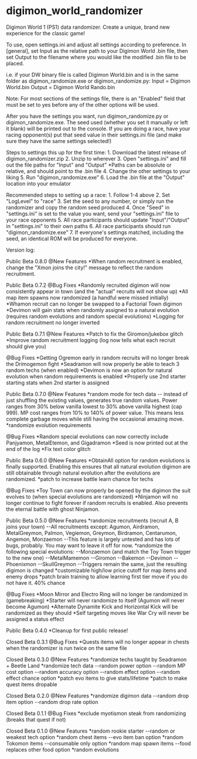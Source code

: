 # digimon_world_randomizer
Digimon World 1 (PS1) data randomizer.  Create a unique, brand new experience for the classic game!

To use, open settings.ini and adjust all settings according to preference.  In [general], set Input as the relative path to your Digimon World .bin file, then set Output to the filename where you would like the modified .bin file to be placed.

i.e. if your DW binary file is called Digimon World.bin and is in the same folder as digimon_randomize.exe or digimon_randomize.py:
Input = Digimon World.bin
Output = Digimon World Rando.bin

Note:
For most sections of the settings file, there is an "Enabled" field that must be set to yes before any of the other options will be used.

After you have the settings you want, run digimon_randomize.py or digimon_randomize.exe.  The seed used (whether you set it manually or left it blank) will be printed out to the console.
If you are doing a race, have your racing opponent(s) put that seed value in their settings.ini file (and make sure they have the same settings selected!)

Steps to settings this up for the first time:
    1. Download the latest release of digimon_randomizer.zip
    2. Unzip to wherever
    3. Open "settings.ini" and fill out the file paths for "Input" and "Output"
        *Paths can be absolute or relative, and should point to the .bin file
    4. Change the other settings to your liking
    5. Run "digimon_randomize.exe"
    6. Load the .bin file at the "Output" location into your emulator

Recommended steps to setting up a race:
    1. Follow 1-4 above
    2. Set "LogLevel" to "race"
    3. Set the seed to any number, or simply run the randomizer and copy the random seed produced
    4. Once "Seed" in "settings.ini" is set to the value you want, send your "settings.ini" file to your race opponents
    5. All race participants should update "Input"/"Output" in "settings.ini" to their own paths
    6. All race participants should run "digimon_randomize.exe"
    7. If everyone's settings matched, including the seed, an identical ROM will be produced for everyone.


Version log:

Public Beta 0.8.0
@New Features
    *When random recruitment is enabled, change the "Xmon joins the city!" message
     to reflect the random recruitment.

Public Beta 0.7.2
@Bug Fixes
    *Randomly recruited digimon will now consistently appear in town (and the "actual"
     recruits will not show up)
    *All map item spawns now randomized (a handful were missed initially)
    *Whamon recruit can no longer be swapped to a Factorial Town digimon
    *Devimon will gain stats when randomly assigned to a natural evolution (requires
     random evolutions and random special evolutions)
    *Logging for random recruitment no longer inverted


Public Beta 0.7.1
@New Features
    *Patch to fix the Giromon/jukebox glitch
    *Improve random recruitment logging (log now tells what each recruit should give you)

@Bug Fixes
    *Getting Ogremon early in random recruits will no longer break the Drimogemon fight
    *Seadramon will now properly be able to teach 3 random techs (when enabled)
    *Devimon is now an option for natural evolution when random requirements is enabled
    *Properly use 2nd starter starting stats when 2nd starter is assigned


Public Beta 0.7.0
@New Features
    *random mode for tech data -- instead of just shuffling the existing values, generates true
                                  random values.  Power ranges from 30% below vanilla lowest to
                                  30% above vanilla highest (cap 999).  MP cost ranges from 10%
                                  to 140% of power value.  This means less complete garbage
                                  moves while still having the occasional amazing move.
    *randomize evolution requirements

@Bug Fixes
    *Random special evolutions can now correctly include Panjyamon, MetalEtemon, and Gigadramon
    *Seed is now printed out at the end of the log
    *Fix text color glitch


Public Beta 0.6.0
@New Features
    *ObtainAll option for random evolutions is finally supported.  Enabling this ensures that
     all natural evolution digimon are still obtainable through natural evolution after the
     evolutions are randomized.
    *patch to increase battle learn chance for techs

@Bug Fixes
    *Toy Town can now properly be opened by the digimon the suit evolves to (when special
     evolutions are randomized)
    *Ninjamon will no longer continue to fight forever if random recruits is enabled.  Also
     prevents the eternal battle with ghost Ninjamon.


Public Beta 0.5.0
@New Features
    *randomize recruitments (recruit A, B joins your town)
        --All recruitments except: Agumon, Airdramon, MetalGreymon, Palmon, Vegiemon,
                                   Greymon, Birdramon, Centarumon, Angemon, Monzaemon
        --This feature is largely untested and has lots of bugs, probably.  You may
          want to leave it off for now.
    *randomize the following special evolutions:
        --Monzaemon (and match the Toy Town trigger to the new one)
        --MetalMamemon
        --Giromon
        --Bakemon
        --Devimon
        --Phoenixmon
        --SkullGreymon
        --Triggers remain the same, just the resulting digimon is changed
    *customizable high/low price cutoff for map items and enemy drops
    *patch brain training to allow learning first tier move if you do not have it.  40% chance

@Bug Fixes
    *Moon Mirror and Electro Ring will no longer be randomized in (gamebreaking)
    *Starter will never randomize to itself (Agumon will never become Agumon)
    *Alternate Dynamite Kick and Horizontal Kick will be randomized as they should
    *Self targeting moves like War Cry will never be assigned a status effect


Public Beta 0.4.0
    *Cleanup for first public release!


Closed Beta 0.3.1
@Bug Fixes
    *Quests items will no longer appear in chests when the randomizer is run twice on the same file


Closed Beta 0.3.0
@New Features
    *randomize techs taught by Seadramon + Beetle Land
    *randomize tech data
        --random power option
        --random MP cost option
        --random accuracy option
        --random effect option
        --random effect chance option
    *patch evo items to give stats/lifetime
    *patch to make quest items dropable


Closed Beta 0.2.0
@New Features
    *randomize digimon data
        --random drop item option
        --random drop rate option


Closed Beta 0.1.1
@Bug Fixes
    *exclude myotismon steak from randomizing (breaks that quest if not)


Closed Beta 0.1.0
@New Features
    *random rookie starter
        --random or weakest tech option
    *random chest items
        --evo item ban option
    *random Tokomon items
        --consumable only option
    *random map spawn items
        --food replaces other food option
    *random evolutions